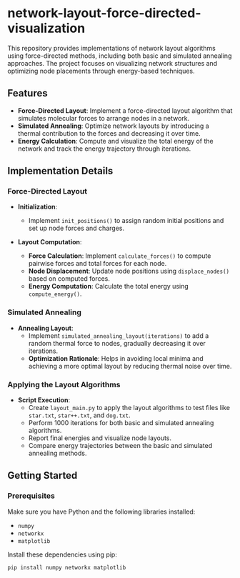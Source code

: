 # network-layout-force-directed-visualization
This repository provides implementations of network layout algorithms using force-directed methods, including both basic and simulated annealing approaches. The project focuses on visualizing network structures and optimizing node placements through energy-based techniques.

## Features

- **Force-Directed Layout**: Implement a force-directed layout algorithm that simulates molecular forces to arrange nodes in a network.
- **Simulated Annealing**: Optimize network layouts by introducing a thermal contribution to the forces and decreasing it over time.
- **Energy Calculation**: Compute and visualize the total energy of the network and track the energy trajectory through iterations.

## Implementation Details

### Force-Directed Layout

- **Initialization**:
  - Implement `init_positions()` to assign random initial positions and set up node forces and charges.

- **Layout Computation**:
  - **Force Calculation**: Implement `calculate_forces()` to compute pairwise forces and total forces for each node.
  - **Node Displacement**: Update node positions using `displace_nodes()` based on computed forces.
  - **Energy Computation**: Calculate the total energy using `compute_energy()`.

### Simulated Annealing

- **Annealing Layout**:
  - Implement `simulated_annealing_layout(iterations)` to add a random thermal force to nodes, gradually decreasing it over iterations.
  - **Optimization Rationale**: Helps in avoiding local minima and achieving a more optimal layout by reducing thermal noise over time.

### Applying the Layout Algorithms

- **Script Execution**:
  - Create `layout_main.py` to apply the layout algorithms to test files like `star.txt`, `star++.txt`, and `dog.txt`.
  - Perform 1000 iterations for both basic and simulated annealing algorithms.
  - Report final energies and visualize node layouts.
  - Compare energy trajectories between the basic and simulated annealing methods.

## Getting Started

### Prerequisites

Make sure you have Python and the following libraries installed:

- `numpy`
- `networkx`
- `matplotlib`

Install these dependencies using pip:

```bash
pip install numpy networkx matplotlib
